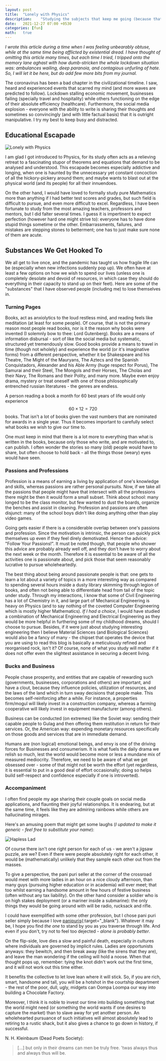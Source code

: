 ```yaml
---
layout: post
title:  "Lonely with Physics"
description:    "Studying the subjects that keep me going (because that's all I can do at the moment) and other such substances."
date:   2021-12-27 07:00 +0530
categories: [fun]
math:   true
---
```


*I wrote this article during a time when I was feeling unbearably obtuse, while at the same time being afflicted by existential dread. I have thought of omitting this article many times, but each time I tried, I tripped onto the memory lane aghast with how dumb-stricken the whole lockdown situation was: ambulances wailing, deep paranoia, and contagious unfurling of hate. So, I will let it be here, but do add few more bits from my journal.*

The coronavirus has been a bad chapter in the civilizational timeline. I saw, heard and experienced events that scarred my mind (and more waves are predicted to follow). Lockdown stalling economic movement, businesses failing (specially travel and hospitality) while others functioning on the edge of their absolute efficiency (healthcare). Furthermore, the social media explosion - everyone with the ability to write is sharing their thoughts and sometimes so convincingly (and with little factual basis) that it is outright manipulative. I try my best to keep busy and distracted.

## Educational Escapade

![Lonely with Physics](/assets/img/posts/lwp.svg)  

I am glad I got introduced to Physics, for its study often acts as a relieving retreat to a fascinating stupor of theorems and equations that demand to be analysed and understood. This escapade becomes especially addictive and longing, when one is haunted by the unnecessary yet constant concoction of all the hickory-pickery around them; and maybe wants to blast out at the physical world (and its people) for all their innuendoes.

On the other hand, I would have loved to formally study pure Mathematics more than anything if I had better test scores and grades, but such field is difficult to pursue, and even more difficult to excel. Regardless, I have been fortunate to study from the most amazing teachers, professors and mentors, but I did falter several times. I guess it is impertinent to expect perfection (however hard one might strive to): everyone has to have done stupid things sometime or the other. Embarrassments, failures, and mistakes are stepping stones to betterment; one has to just make sure none of them are acute.

## Substances We Get Hooked To

We all get to live once, and the pandemic has taught us how fragile life can be (especially when new infections suddenly pop up). We often have at least a few options on how we wish to spend our lives (unless one is completely desolate and devoid of resources, in which case they should do everything in their capacity to stand up on their feet). Here are some of the "substances" that I have observed people (including me) to lose themselves in.

### Turning Pages

Books, act as anxiolytics to the loud restless mind, and reading feels like meditation (at least for some people). Of course, that is not the primary reason most people read books, nor is it the reason why books were invented (I solemnly bow to thee: Lord Gutenberg). Books are a means of information disbursal - sort of like the social media but systematic, structured yet tremendously slow. Good books provide a means to travel in time (though not wholely) and experience the world (or it's imaginative forms) from a different perspective, whether it be Shakespeare and his Theatre, The Might of the Mauryans, The Aztecs and the Spanish Conquistadors, Alexander and his Able Army (huge respect for Porus), The Samurai and their Steel, The Mongols and their Horses, The Cholas and their Navy, The Romans and their Polity, and many more. Maybe even enjoy drama, mystery or treat oneself with one of those philosophically entrenched russian literatures - the genres are endless.

A person reading a book a month for 60 best years of life would only experience $$60 \times 12 = 720$$ books. That isn't a lot of books given the vast numbers that are nominated for awards in a single year. Thus it becomes important to carefully select what books we wish to give our time to.

One must keep in mind that there is a lot more to everything than what is written in the books, because only those who write, and are motivated to, can publish. I often wonder the stories so many (old) people would have to share, but often choose to hold back - all the things those (weary) eyes would have seen.  

### Passions and Professions

Profession is a means of earning a living by application of one's knowledge and skills, whereas passions are rather personal pursuits. Now, if we take all the passions that people might have that intersect with all the professions there might be then it would form a small subset. Think about school: many longed to be the class monitor, but few wanted to dust the boards, organize the benches and assist in cleaning. Profession and passions are often disjunct: many of the school boys didn't like doing anything other than play video games.

Going gets easier if there is a considerable overlap between one's passions and profession. Since the motivation is intrinsic, the person can quickly pick themselves up even if they feel direly demotivated. Hence the advice: "Follow Your Passions!". It must be noted though, that people who shower this advice are probably already well off, and they don't have to worry about the next week or the month. Therefore it is essential to be aware of all the activities one is passionate about, and pick those that seem reasonably lucrative to pursue wholeheartedly.

The best thing about being around passionate people is that: one gets to learn a lot about a variety of topics in a more interesting way as compared to spending several hours inside a dusty library skimming through legion of books, and often not being able to differentiate head from tail of the topic under study. Through my interactions, I know that some of Civil Engineering has a lot of Chemistry in it, and large part of Mechanical Engineering is heavy on Physics (and to say nothing of the coveted Computer Engineering which is mostly higher Mathematics). *If I had a choice*, I would have studied a combination of Mechanical Engineering and Electrical Engineering as they would be more helpful in furthering some of my childhood dreams, should I choose to pursue. Besides, if it were just about studying interesting engineering then I believe Material Sciences (and Biological Sciences) would also be a fancy of many - the chipset that operates the device that you are using to read this blog is basically a meticulously refined and reorganised rock, isn't it? Of course, none of what you study will matter if it does not offer even the slightest assistance in securing a decent living.

### Bucks and Business

People chase prosperity, and entities that are capable of rewarding such (governments, businesses, corporations and others) are important, and have a clout, because they influence policies, utilization of resources, and the laws of the land which in turn sway decisions that people make. This becomes self-reinforcing after a while. For instance, a properties firm/mogul will likely invest in a construction company, whereas a farming cooperative will likely invest in equipment manufacturer (among others).

Business can be conducted (on extremes) like the Soviet way: sending their capable people to Gulag and then offering them restitution in return for their services. Or, the American way: expending monetary resources specifically on those goods and services that are in immediate demand.

Humans are (non logical) emotional beings, and envy is one of the driving forces for Businesses and consumerism. It is what fuels the daily drama we relish so much, lest the world would become more or less a mundane mix of measured mediocrity. Therefore, we need to be aware of what we get obsessed over - some of that might not be worth the effort (yet regardless, it is essential to put in a good deal of effort occasionally; doing so helps build self-respect and confidence especially if one is introverted).

### Accompaniment

I often find people my age sharing their couple goals on social media applications, and flaunting their joyful relationships. It is endearing, but at the same time, it feels like they are admiring rainbows while others are hallucinating mirages.

Here's an amusing poem that might get some laughs (*I updated to make it generic - feel free to substitute your name*):

![Hapless Lad](/assets/img/posts/hl.svg)  

Of course there isn't one right person for each of us - we aren't a jigsaw puzzle, are we? Even if there were people absolutely right for each other, it would be (mathematically) unlikely that they sample each other out from the masses.

To give a perspective, the pani puri seller at the corner of the crossroad would meet with more ladies in an hour on a nice cloudy afternoon, than many guys (pursuing higher education or in academia) will ever meet; that too whilst earning a handsome amount in few hours of festive business (often without any tax liability). On the other hand consider a soldier who is on high stakes deployment (or a mariner inside a submarine): the only things they would be going around with will be radio, rucksack and rifle.

I could have exemplified with some other profession, but I chose pani puri seller simply because I love [panipuris](https://en.wikipedia.org/wiki/Panipuri){:target="_blank"}. Whatever it may be, I hope you find *the one* to stand by you as you traverse through life. And even if you don't, try not to feel too dejected - *alone is probably better*.

On the flip-side, love dies a slow and painful death, especially in cultures where individuals are governed by implicit rules. Ladies are opportunists anyways: they bewitch, and then break away (like the sirens that they are), and leave the man wondering if the ceiling will hold a noose. When that thought pops up, remember: tying the knot didn't work out the first time, and it will not work out this time either.

It benefits the collective to let love lean where it will stick. So, if you are rich, smart, handsome and tall, you will be a hotshot in the courtship department - the rest of the poor, dull, ugly, midgets can Oompa Loompa our way into building a Chocolate Factory.

Moreover, I think it is noble to invest our time into building something that the world might need (or something the world wants if one desires to capture the market) than to slave away for yet another person. An wholehearted pursuance of such initiatives will almost absolutely lead to retiring to a rustic shack, but it also gives a chance to go down in history, if successful.

N. H. Kleinbaum (Dead Poets Society):

> [...] but only in their dreams can men be truly free. 'twas always thus and always thus will be.
